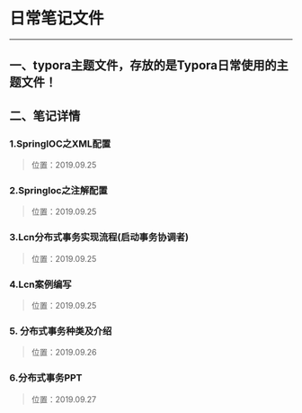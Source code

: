 # 日常笔记文件

--------------------------------------------------------------------------------



## 一、typora主题文件，存放的是Typora日常使用的主题文件！

## 二、笔记详情

### 1.SpringIOC之XML配置 

>位置：2019.09.25

### 2.SpringIoc之注解配置

> 位置：2019.09.25

### 3.Lcn分布式事务实现流程(启动事务协调者)

> 位置：2019.09.25

### 4.Lcn案例编写

> 位置：2019.09.25

### 5. 分布式事务种类及介绍

>位置：2019.09.26

### 6.分布式事务PPT

> 位置：2019.09.27